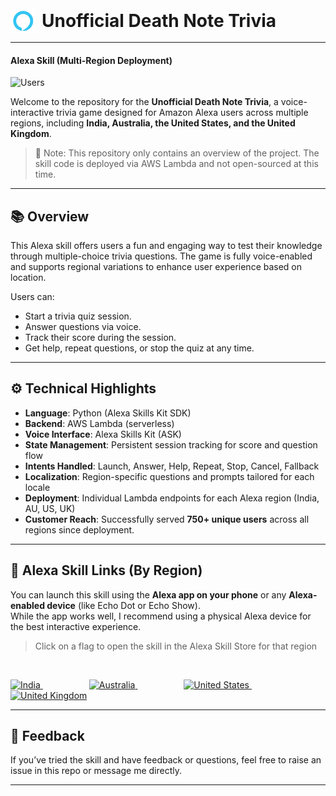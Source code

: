 
<h1 style="display: flex; align-items: center; gap: 10px; margin: 0;">
  <img
    src="https://github.com/ManasiBhosale/Unofficial-Death-Note-Trivia/blob/e5651296a1c4ad56619b9cddd460899754bb9799/images/alexa.png"
    alt="Alexa Emoji"
    width="40"
    height="40"
    align="absmiddle"
  />
  Unofficial Death Note Trivia
</h1>

---

#### Alexa Skill (Multi-Region Deployment)

![Users](https://img.shields.io/badge/750%2B_Users-Reached_across_4_countries-brightgreen?style=flat&logo=audacity&logoColor=white)






Welcome to the repository for the **Unofficial Death Note Trivia**, a voice-interactive trivia game designed for Amazon Alexa users across multiple regions, including **India, Australia, the United States, and the United Kingdom**.

> 🚨 Note: This repository only contains an overview of the project. The skill code is deployed via AWS Lambda and not open-sourced at this time.

---

## 📚 Overview

This Alexa skill offers users a fun and engaging way to test their knowledge through multiple-choice trivia questions. The game is fully voice-enabled and supports regional variations to enhance user experience based on location.

Users can:
- Start a trivia quiz session.
- Answer questions via voice.
- Track their score during the session.
- Get help, repeat questions, or stop the quiz at any time.

---

## ⚙️ Technical Highlights

- **Language**: Python (Alexa Skills Kit SDK)
- **Backend**: AWS Lambda (serverless)
- **Voice Interface**: Alexa Skills Kit (ASK)
- **State Management**: Persistent session tracking for score and question flow
- **Intents Handled**: Launch, Answer, Help, Repeat, Stop, Cancel, Fallback
- **Localization**: Region-specific questions and prompts tailored for each locale
- **Deployment**: Individual Lambda endpoints for each Alexa region (India, AU, US, UK)
- **Customer Reach**: Successfully served **750+ unique users** across all regions since deployment.


---
## 🔗 Alexa Skill Links (By Region)

You can launch this skill using the **Alexa app on your phone** or any **Alexa-enabled device** (like Echo Dot or Echo Show).  
While the app works well, I recommend using a physical Alexa device for the best interactive experience.


>Click on a flag to open the skill in the Alexa Skill Store for that region 

<br>

<p>
  <a href="https://www.amazon.in/dp/B08BLB82Q2" target="_blank" rel="noopener noreferrer">
    <img src="https://flagcdn.com/w40/in.png" alt="India" width="60" height="30" />
  </a>
  <img src="https://via.placeholder.com/30x1/ffffff/ffffff.png" alt="" width="70" height="1" />
  <a href="https://www.amazon.com.au/dp/B08BLB82Q2" target="_blank" rel="noopener noreferrer">
    <img src="https://flagcdn.com/w40/au.png" alt="Australia" width="60"  />
  </a>
  <img src="https://via.placeholder.com/30x1/ffffff/ffffff.png" alt="" width="70" height="1" />
  <a href="https://www.amazon.com/dp/B08BLB82Q2" target="_blank" rel="noopener noreferrer">
    <img src="https://flagcdn.com/w40/us.png" alt="United States" width="60"  />
  </a>
  <img src="https://via.placeholder.com/30x1/ffffff/ffffff.png" alt="" width="70" height="1" />
  <a href="https://www.amazon.co.uk/dp/B08BLB82Q2" target="_blank" rel="noopener noreferrer">
    <img src="https://flagcdn.com/w40/gb.png" alt="United Kingdom" width="60"  />
  </a>
</p>


---



## 📩 Feedback

If you’ve tried the skill and have feedback or questions, feel free to raise an issue in this repo or message me directly.

---

